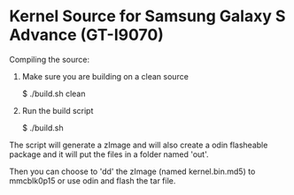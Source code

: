 Kernel Source for Samsung Galaxy S Advance (GT-I9070)
=============================

 Compiling the source:


  1. Make sure you are building on a clean source

     $ ./build.sh clean


  2. Run the build script

     $ ./build.sh 



 The script will generate a zImage and will also create a odin flasheable package
 and it will put the files in a folder named 'out'.


 Then you can choose to 'dd' the zImage (named kernel.bin.md5) to mmcblk0p15
 or use odin and flash the tar file.
